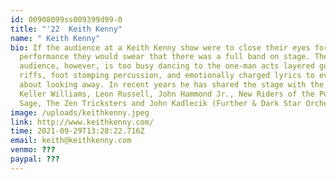 ```yaml
---
id: 00908099ss009399d99-0
title: "'22  Keith Kenny"
name: " Keith Kenny"
bio: If the audience at a Keith Kenny show were to close their eyes for the
  performance they would swear that there was a full band on stage. The
  audience, however, is too busy dancing to the one-man acts layered guitar
  riffs, foot stomping percussion, and emotionally charged lyrics to even think
  about looking away. In recent years he has shared the stage with the likes of
  Keller Williams, Leon Russell, John Hammond Jr., New Riders of the Purple
  Sage, The Zen Tricksters and John Kadlecik (Further & Dark Star Orchestra).
image: /uploads/keithkenny.jpeg
link: http://www.keithkenny.com/
time: 2021-09-29T13:28:22.716Z
email: keith@keithkenny.com
venmo: ???
paypal: ???
---
```


